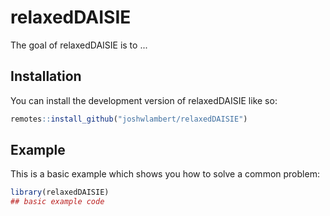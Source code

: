 
# relaxedDAISIE

<!-- badges: start -->
<!-- badges: end -->

The goal of relaxedDAISIE is to ...

## Installation

You can install the development version of relaxedDAISIE like so:

``` r
remotes::install_github("joshwlambert/relaxedDAISIE")
```

## Example

This is a basic example which shows you how to solve a common problem:

``` r
library(relaxedDAISIE)
## basic example code
```

